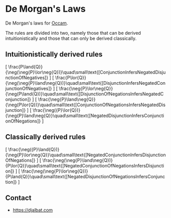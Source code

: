 # De Morgan's Laws

De Morgan's laws for [Occam](https://occam.science).

The rules are divided into two, namely those that can be derived intuitionistically and those that can only be derived classically.

## Intuitionistically derived rules

\[
\frac{P\land{Q}}{\neg(\neg{P}\lor\neg{Q})}\quad\small\text{[ConjunctionInfersNegatedDisjunctionOfNegatives]}
\]
\[
\frac{P\lor{Q}}{\neg(\neg{P}\land\neg{Q})}\quad\small\text{[DisjunctionInfersNegatedConjunctionOfNegatives]}
\]
\[
\frac{\neg{P}\lor\neg{Q}}{\neg(P\land{Q})}\quad\small\text{[DisjunctionOfNegationsInfersNegatedConjunction]}
\]
\[
\frac{\neg{P}\land\neg{Q}}{\neg(P\lor{Q})}\quad\small\text{[ConjunctionOfNegationsInfersNegatedDisjunction]}
\]
\[
\frac{\neg({P}\lor{Q})}{\neg{P}\land\neg{Q}}\quad\small\text{[NegatedDisjunctionInfersConjunctionOfNegations]}
\]

## Classically derived rules

\[
\frac{\neg({P}\land{Q})}{\neg{P}\lor\neg{Q}}\quad\small\text{[NegatedConjunctionInfersDisjunctionOfNegations]}
\]
\[
\frac{\neg(\neg{P}\land\neg{Q})}{P\lor{Q}}\quad\small\text{[NegatedConjunctionOfNegationsInfersDisjunction]}
\]
\[
\frac{\neg(\neg{P}\lor\neg{Q})}{P\land{Q}}\quad\small\text{[NegatedDisjunctionOfNegationsInfersConjunction]}
\]

## Contact

* https://djalbat.com

